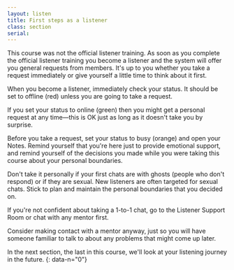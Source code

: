 ```yaml
---
layout: listen
title: First steps as a listener
class: section
serial: 
---
```

This course was not the official listener training. As soon as you complete the official listener training you become a listener and the system will offer you general requests from members. It's up to you whether you take a request immediately or give yourself a little time to think about it first.

When you become a listener, immediately check your status. It should be set to offline (red) unless you are going to take a request.

If you set your status to online (green) then you might get a personal request at any time—this is OK just as long as it doesn't take you by surprise.

Before you take a request, set your status to busy (orange) and open your Notes. Remind yourself that you're here just to provide emotional support, and remind yourself of the decisions you made while you were taking this course about your personal boundaries.

Don't take it personally if your first chats are with ghosts (people who don't respond) or if they are sexual. New listeners are often targeted for sexual chats. Stick to plan and maintain the personal boundaries that you decided on.

If you're not confident about taking a 1-to-1 chat, go to the Listener Support Room or chat with any mentor first.

Consider making contact with a mentor anyway, just so you will have someone familiar to talk to about any problems that might come up later.

In the next section, the last in this course, we'll look at your listening journey in the future.
{: data-n="0"}
